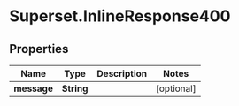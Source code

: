 # Superset.InlineResponse400

## Properties
Name | Type | Description | Notes
------------ | ------------- | ------------- | -------------
**message** | **String** |  | [optional] 
